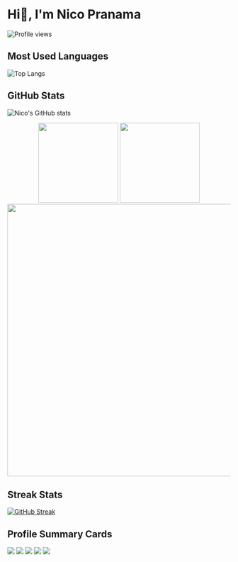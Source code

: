 # Hi👋, I'm Nico Pranama
![Profile views](https://komarev.com/ghpvc/?username=nicopranama&label=Profile%20Views&color=0e75b6&style=flat)

## Most Used Languages
![Top Langs](https://github-readme-stats.vercel.app/api/top-langs/?username=nicopranama&layout=compact&theme=tokyonight)

## GitHub Stats
![Nico's GitHub stats](https://github-readme-stats.vercel.app/api?username=nicopranama&show_icons=true&theme=tokyonight)
<div align="center">
  <img src="https://github-profile-summary-cards.vercel.app/api/cards/stats?username=nicopranama&theme=tokyonight" height="180em" />
  <img src="https://github-profile-summary-cards.vercel.app/api/cards/repos-per-language?username=nicopranama&theme=tokyonight" height="180em" />
</div>
<div align="center">
  <img src="https://streak-stats.demolab.com?user=nicopranama&theme=tokyonight" width="615" />
</div>

## Streak Stats
[![GitHub Streak](https://streak-stats.demolab.com?user=nicopranama&theme=tokyonight)](https://git.io/streak-stats)

## Profile Summary Cards
![](http://github-profile-summary-cards.vercel.app/api/cards/profile-details?username=nicopranama&theme=tokyonight)
![](http://github-profile-summary-cards.vercel.app/api/cards/stats?username=nicopranama&theme=tokyonight)
![](http://github-profile-summary-cards.vercel.app/api/cards/repos-per-language?username=nicopranama&theme=tokyonight)
![](http://github-profile-summary-cards.vercel.app/api/cards/most-commit-language?username=nicopranama&theme=tokyonight)
![](http://github-profile-summary-cards.vercel.app/api/cards/productive-time?username=nicopranama&theme=tokyonight&utcOffset=7)
